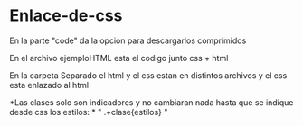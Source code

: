 # Enlace-de-css
En la parte "code" da la opcion para descargarlos comprimidos


En el archivo ejemploHTML esta el codigo junto css + html


En la carpeta Separado el html y el css estan en distintos archivos y el css esta enlazado al html



*Las clases solo son indicadores y no cambiaran nada hasta que se indique desde css los estilos: * "    .+clase{estilos}     "
